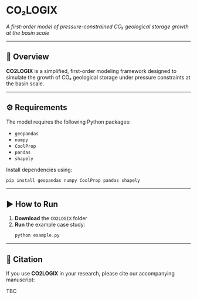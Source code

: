 # CO₂LOGIX  
*A first-order model of pressure-constrained CO₂ geological storage growth at the basin scale*

---

## 📘 Overview
**CO2LOGIX** is a simplified, first-order modeling framework designed to simulate the growth of CO₂ geological storage under pressure constraints at the basin scale.  

---

## ⚙️ Requirements
The model requires the following Python packages:

- `geopandas`  
- `numpy`  
- `CoolProp`  
- `pandas`  
- `shapely`  

Install dependencies using:
```bash
pip install geopandas numpy CoolProp pandas shapely
```

---

## ▶️ How to Run

1. **Download** the `CO2LOGIX` folder  
2. **Run** the example case study:
   ```bash
   python example.py
   ```
---

## 🧾 Citation

If you use **CO2LOGIX** in your research, please cite our accompanying manuscript:

TBC
